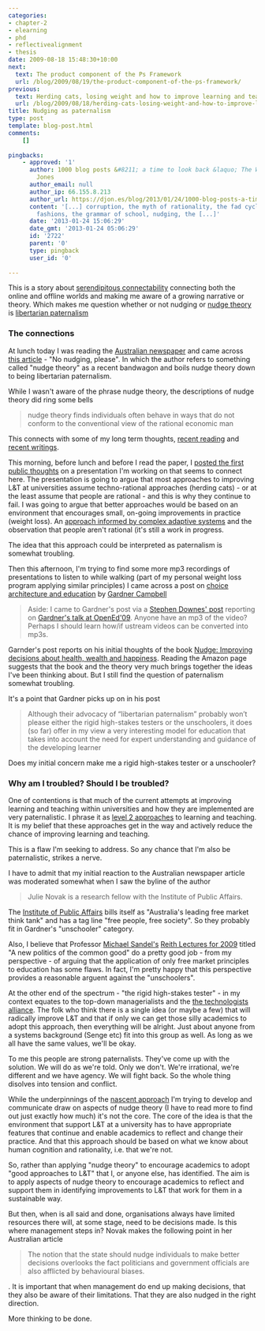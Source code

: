 ```yaml
---
categories:
- chapter-2
- elearning
- phd
- reflectivealignment
- thesis
date: 2009-08-18 15:48:30+10:00
next:
  text: The product component of the Ps Framework
  url: /blog/2009/08/19/the-product-component-of-the-ps-framework/
previous:
  text: Herding cats, losing weight and how to improve learning and teaching
  url: /blog/2009/08/18/herding-cats-losing-weight-and-how-to-improve-learning-and-teaching/
title: Nudging as paternalism
type: post
template: blog-post.html
comments:
    []
    
pingbacks:
    - approved: '1'
      author: 1000 blog posts &#8211; a time to look back &laquo; The Weblog of (a) David
        Jones
      author_email: null
      author_ip: 66.155.8.213
      author_url: https://djon.es/blog/2013/01/24/1000-blog-posts-a-time-to-look-back/
      content: '[...] corruption, the myth of rationality, the fad cycle and management
        fashions, the grammar of school, nudging, the [...]'
      date: '2013-01-24 15:06:29'
      date_gmt: '2013-01-24 05:06:29'
      id: '2722'
      parent: '0'
      type: pingback
      user_id: '0'
    
---
```

This is a story about [serendipitous connectability](http://punya.educ.msu.edu/2009/03/23/serendipitous-connectability-a-short-history-of-an-idea/) connecting both the online and offline worlds and making me aware of a growing narrative or theory. Which makes me question whether or not nudging or [nudge theory](http://www.guardian.co.uk/politics/2008/jul/12/economy.conservatives1?gusrc=rss&feed=worldnews) is [libertarian paternalism](http://en.wikipedia.org/wiki/Libertarian_paternalism)

### The connections

At lunch today I was reading the [Australian newspaper](http://www.theaustralian.news.com.au/) and came across [this article](http://www.theaustralian.news.com.au/story/0,25197,25942953-7583,00.html) - "No nudging, please". In which the author refers to something called "nudge theory" as a recent bandwagon and boils nudge theory down to being libertarian paternalism.

While I wasn't aware of the phrase nudge theory, the descriptions of nudge theory did ring some bells

> nudge theory finds individuals often behave in ways that do not conform to the conventional view of the rational economic man

This connects with some of my long term thoughts, [recent reading](/blog/2009/07/15/predictably-irrational-implications-for-lt-at-universities/) and [recent writings](/blog/2009/08/16/people-cognition-rationality-and-e-learning/).

This morning, before lunch and before I read the paper, I [posted the first public thoughts](/blog/2009/08/18/herding-cats-losing-weight-and-how-to-improve-learning-and-teaching/) on a presentation I'm working on that seems to connect here. The presentation is going to argue that most approaches to improving L&T at universities assume techno-rational approaches (herding cats) - or at the least assume that people are rational - and this is why they continue to fail. I was going to argue that better approaches would be based on an environment that encourages small, on-going improvements in practice (weight loss). An [approach informed by complex adaptive systems](/blog/2009/08/06/loosing-weight-improving-learning-and-teaching-and-complex-systems/) and the observation that people aren't rational (it's still a work in progress.

The idea that this approach could be interpreted as paternalism is somewhat troubling.

Then this afternoon, I'm trying to find some more mp3 recordings of presentations to listen to while walking (part of my personal weight loss program applying similar principles) I came across a post on [choice architecture and education](http://www.gardnercampbell.net/blog1/?p=897) by [Gardner Campbell](http://www.educause.edu/Community/MemDir/Profiles/WGardnerCampbell/47976)

> Aside: I came to Gardner's post via a [Stephen Downes' post](http://www.downes.ca/cgi-bin/page.cgi?post=49847) reporting on [Gardner's talk at OpenEd'09](http://www.ustream.tv/recorded/1978748). Anyone have an mp3 of the video? Perhaps I should learn how/if ustream videos can be converted into mp3s.

Garnder's post reports on his initial thoughts of the book [Nudge: Improving decisions about health, wealth and happiness](http://www.amazon.com/Nudge-Improving-Decisions-Health-Happiness/dp/014311526X/ref=bxgy_cc_b_text_b). Reading the Amazon page suggests that the book and the theory very much brings together the ideas I've been thinking about. But I still find the question of paternalism somewhat troubling.

It's a point that Gardner picks up on in his post

> Although their advocacy of “libertarian paternalism” probably won’t please either the rigid high-stakes testers or the unschoolers, it does (so far) offer in my view a very interesting model for education that takes into account the need for expert understanding and guidance of the developing learner

Does my initial concern make me a rigid high-stakes tester or a unschooler?

### Why am I troubled? Should I be troubled?

One of contentions is that much of the current attempts at improving learning and teaching within universities and how they are implemented are very paternalistic. I phrase it as [level 2 approaches](/blog/2009/02/26/improving-university-teaching-learning-from-constructive-alignment-by-not-mandating-it/#3levels) to learning and teaching. It is my belief that these approaches get in the way and actively reduce the chance of improving learning and teaching.

This is a flaw I'm seeking to address. So any chance that I'm also be paternalistic, strikes a nerve.

I have to admit that my initial reaction to the Australian newspaper article was moderated somewhat when I saw the byline of the author

> Julie Novak is a research fellow with the Institute of Public Affairs.

The [Institute of Public Affairs](http://www.ipa.org.au/) bills itself as "Australia's leading free market think tank" and has a tag line "free people, free society". So they probably fit in Gardner's "unschooler" category.

Also, I believe that Professor [Michael Sandel's](http://en.wikipedia.org/wiki/Michael_Sandel) [Reith Lectures for 2009](http://www.bbc.co.uk/programmes/b00lb6bt) titled "A new politics of the common good" do a pretty good job - from my perspective - of arguing that the application of only free market principles to education has some flaws. In fact, I'm pretty happy that this perspective provides a reasonable arguent against the "unschoolers".

At the other end of the spectrum - "the rigid high-stakes tester" - in my context equates to the top-down managerialists and the [the technologists alliance](/blog/2009/01/21/why-am-i-a-eportfolio-skeptic/#alliance). The folk who think there is a single idea (or maybe a few) that will radically improve L&T and that if only we can get those silly academics to adopt this approach, then everything will be alright. Just about anyone from a systems background (Senge etc) fit into this group as well. As long as we all have the same values, we'll be okay.

To me this people are strong paternalists. They've come up with the solution. We will do as we're told. Only we don't. We're irrational, we're different and we have agency. We will fight back. So the whole thing disolves into tension and conflict.

While the underpinnings of the [nascent approach](/blog/2009/02/26/improving-university-teaching-learning-from-constructive-alignment-by-not-mandating-it/#alignment) I'm trying to develop and communicate draw on aspects of nudge theory (I have to read more to find out just exactly how much) it's not the core. The core of the idea is that the environment that support L&T at a university has to have appropriate features that continue and enable academics to reflect and change their practice. And that this approach should be based on what we know about human cognition and rationality, i.e. that we're not.

So, rather than applying "nudge theory" to encourage academics to adopt "good approaches to L&T" that I, or anyone else, has identified. The aim is to apply aspects of nudge theory to encourage academics to reflect and support them in identifying improvements to L&T that work for them in a sustainable way.

But then, when is all said and done, organisations always have limited resources there will, at some stage, need to be decisions made. Is this where management steps in? Novak makes the following point in her Australian article

> The notion that the state should nudge individuals to make better decisions overlooks the fact politicians and government officials are also afflicted by behavioural biases.

. It is important that when management do end up making decisions, that they also be aware of their limitations. That they are also nudged in the right direction.

More thinking to be done.